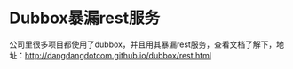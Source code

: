 # Dubbox暴漏rest服务



公司里很多项目都使用了dubbox，并且用其暴漏rest服务，查看文档了解下，地址：http://dangdangdotcom.github.io/dubbox/rest.html

